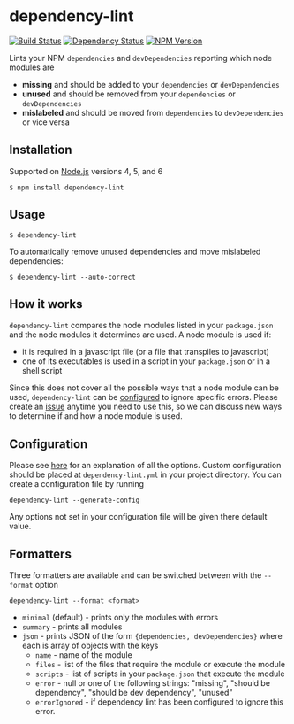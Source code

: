# dependency-lint
[![Build Status](https://img.shields.io/circleci/project/charlierudolph/dependency-lint/master.svg)](https://circleci.com/gh/charlierudolph/dependency-lint?)
[![Dependency Status](https://img.shields.io/david/charlierudolph/dependency-lint.svg)](https://david-dm.org/charlierudolph/dependency-lint)
[![NPM Version](https://img.shields.io/npm/v/dependency-lint.svg)](https://www.npmjs.com/package/dependency-lint)

Lints your NPM `dependencies` and `devDependencies` reporting which node modules are
* **missing** and should be added to your `dependencies` or `devDependencies`
* **unused** and should be removed from your `dependencies` or `devDependencies`
* **mislabeled** and should be moved from `dependencies` to `devDependencies` or vice versa

## Installation

Supported on [Node.js](https://nodejs.org/en) versions 4, 5, and 6

```
$ npm install dependency-lint
```

## Usage

```
$ dependency-lint
```

To automatically remove unused dependencies and move mislabeled dependencies:
```
$ dependency-lint --auto-correct
```

## How it works
`dependency-lint` compares the node modules listed in your `package.json` and
the node modules it determines are used. A node module is used if:

* it is required in a javascript file (or a file that transpiles to javascript)
* one of its executables is used in a script in your `package.json` or in a shell script

Since this does not cover all the possible ways that a node module can be used,
`dependency-lint` can be [configured](docs/configuration.md#ignoreerrors)
to ignore specific errors. Please create an
[issue](https://github.com/charlierudolph/dependency-lint/issues)
anytime you need to use this, so we can discuss new ways to determine if and
how a node module is used.

## Configuration
Please see [here](docs/configuration.md) for an explanation of all the options.
Custom configuration should be placed at `dependency-lint.yml` in your project directory.
You can create a configuration file by running
```
dependency-lint --generate-config
```
Any options not set in your configuration file will be given there default value.

## Formatters
Three formatters are available and can be switched between with the `--format` option
```
dependency-lint --format <format>
```

* `minimal` (default) - prints only the modules with errors
* `summary` - prints all modules
* `json` - prints JSON of the form `{dependencies, devDependencies}` where each is array of objects with the keys
  * `name` - name of the module
  * `files` - list of the files that require the module or execute the module
  * `scripts` - list of scripts in your `package.json` that execute the module
  * `error` - null or one of the following strings: "missing", "should be dependency", "should be dev dependency", "unused"
  * `errorIgnored` - if dependency lint has been configured to ignore this error.
